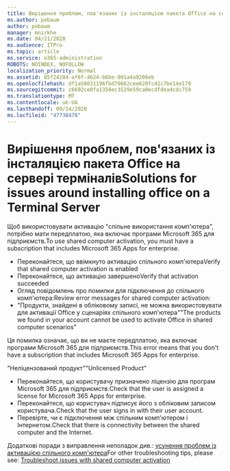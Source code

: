 ```yaml
---
title: Вирішення проблем, пов'язаних із інсталяцією пакета Office на сервері терміналів
ms.author: pebaum
author: pebaum
manager: mnirkhe
ms.date: 04/21/2020
ms.audience: ITPro
ms.topic: article
ms.service: o365-administration
ROBOTS: NOINDEX, NOFOLLOW
localization_priority: Normal
ms.assetid: 85f24284-af6f-4624-b6be-901a4a9206eb
ms.openlocfilehash: df1a50031196fbd79662cee620fc41c7be14e179
ms.sourcegitcommit: c6692ce0fa1358ec3529e59ca0ecdfdea4cdc759
ms.translationtype: MT
ms.contentlocale: uk-UA
ms.lasthandoff: 09/14/2020
ms.locfileid: "47738478"
---
```

# <a name="solutions-for-issues-around-installing-office-on-a-terminal-server"></a><span data-ttu-id="390f0-102">Вирішення проблем, пов'язаних із інсталяцією пакета Office на сервері терміналів</span><span class="sxs-lookup"><span data-stu-id="390f0-102">Solutions for issues around installing office on a Terminal Server</span></span>

<span data-ttu-id="390f0-103">Щоб використовувати активацію "спільне використання комп'ютера", потрібно мати передплатою, яка включає програми Microsoft 365 для підприємств.</span><span class="sxs-lookup"><span data-stu-id="390f0-103">To use shared computer activation, you must have a subscription that includes Microsoft 365 Apps for enterprise.</span></span>
  
- <span data-ttu-id="390f0-104">Переконайтеся, що ввімкнуто активацію спільного комп'ютера</span><span class="sxs-lookup"><span data-stu-id="390f0-104">Verify that shared computer activation is enabled</span></span>
- <span data-ttu-id="390f0-105">Переконайтеся, що активацію завершено</span><span class="sxs-lookup"><span data-stu-id="390f0-105">Verify that activation succeeded</span></span>
- <span data-ttu-id="390f0-106">Огляд повідомлень про помилки для підключення до спільного комп'ютера:</span><span class="sxs-lookup"><span data-stu-id="390f0-106">Review error messages for shared computer activation:</span></span>
- <span data-ttu-id="390f0-107">"Продукти, знайдені в обліковому записі, не можна використовувати для активації Office у сценаріях спільного комп'ютера"</span><span class="sxs-lookup"><span data-stu-id="390f0-107">"The products we found in your account cannot be used to activate Office in shared computer scenarios"</span></span>
  
<span data-ttu-id="390f0-108">Ця помилка означає, що ви не маєте передплатою, яка включає програми Microsoft 365 для підприємств.</span><span class="sxs-lookup"><span data-stu-id="390f0-108">This error means that you don't have a subscription that includes Microsoft 365 Apps for enterprise.</span></span>

<span data-ttu-id="390f0-109">"Неліцензований продукт"</span><span class="sxs-lookup"><span data-stu-id="390f0-109">"Unlicensed Product"</span></span>

- <span data-ttu-id="390f0-110">Переконайтеся, що користувачу призначено ліцензію для програм Microsoft 365 для підприємств.</span><span class="sxs-lookup"><span data-stu-id="390f0-110">Check that the user is assigned a license for Microsoft 365 Apps for enterprise.</span></span>
- <span data-ttu-id="390f0-111">Переконайтеся, що користувач підписує його з обліковим записом користувача.</span><span class="sxs-lookup"><span data-stu-id="390f0-111">Check that the user signs in with their user account.</span></span>
- <span data-ttu-id="390f0-112">Перевірте, чи є підключення між спільним комп'ютером і Інтернетом.</span><span class="sxs-lookup"><span data-stu-id="390f0-112">Check that there is connectivity between the shared computer and the Internet.</span></span>

<span data-ttu-id="390f0-113">Додаткові поради з виправлення неполадок див.: [усунення проблем із активацією спільного комп'ютера](https://docs.microsoft.com/DeployOffice/troubleshoot-shared-computer-activation)</span><span class="sxs-lookup"><span data-stu-id="390f0-113">For other troubleshooting tips, please see: [Troubleshoot issues with shared computer activation](https://docs.microsoft.com/DeployOffice/troubleshoot-shared-computer-activation)</span></span>